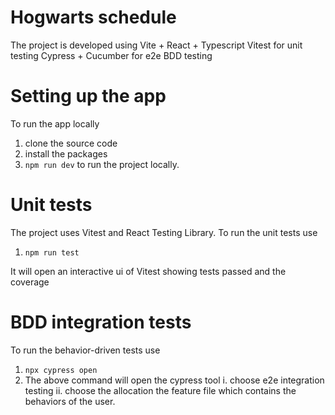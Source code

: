 # Hogwarts schedule

The project is developed using
Vite + React + Typescript
Vitest for unit testing
Cypress + Cucumber for e2e BDD testing

# Setting up the app
To run the app locally
1. clone the source code
2. install the packages
3. `npm run dev` to run the project locally.

# Unit tests
The project uses Vitest and React Testing Library.
To run the unit tests use
1. `npm run test`

It will open an interactive ui of Vitest showing tests passed and the coverage 

# BDD integration tests
To run the behavior-driven tests use
1. `npx cypress open`
2. The above command will open the cypress tool
   i. choose e2e integration testing
   ii. choose the allocation the feature file which contains the behaviors of the user.



